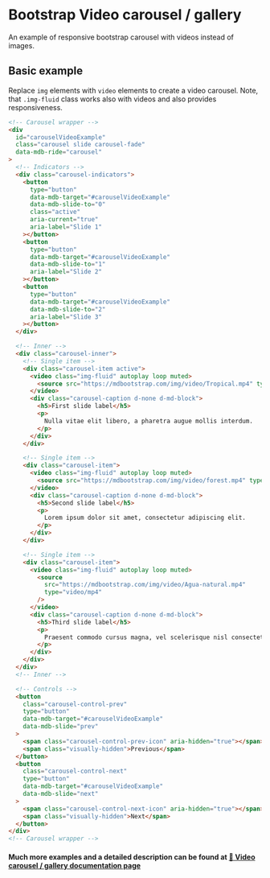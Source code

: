 # Bootstrap Video carousel / gallery

An example of responsive bootstrap carousel with videos instead of images.

## Basic example

Replace `img` elements with `video` elements to create a video carousel. Note, that `.img-fluid` class works also with videos and also provides responsiveness.

```html
<!-- Carousel wrapper -->
<div
  id="carouselVideoExample"
  class="carousel slide carousel-fade"
  data-mdb-ride="carousel"
>
  <!-- Indicators -->
  <div class="carousel-indicators">
    <button
      type="button"
      data-mdb-target="#carouselVideoExample"
      data-mdb-slide-to="0"
      class="active"
      aria-current="true"
      aria-label="Slide 1"
    ></button>
    <button
      type="button"
      data-mdb-target="#carouselVideoExample"
      data-mdb-slide-to="1"
      aria-label="Slide 2"
    ></button>
    <button
      type="button"
      data-mdb-target="#carouselVideoExample"
      data-mdb-slide-to="2"
      aria-label="Slide 3"
    ></button>
  </div>

  <!-- Inner -->
  <div class="carousel-inner">
    <!-- Single item -->
    <div class="carousel-item active">
      <video class="img-fluid" autoplay loop muted>
        <source src="https://mdbootstrap.com/img/video/Tropical.mp4" type="video/mp4" />
      </video>
      <div class="carousel-caption d-none d-md-block">
        <h5>First slide label</h5>
        <p>
          Nulla vitae elit libero, a pharetra augue mollis interdum.
        </p>
      </div>
    </div>

    <!-- Single item -->
    <div class="carousel-item">
      <video class="img-fluid" autoplay loop muted>
        <source src="https://mdbootstrap.com/img/video/forest.mp4" type="video/mp4" />
      </video>
      <div class="carousel-caption d-none d-md-block">
        <h5>Second slide label</h5>
        <p>
          Lorem ipsum dolor sit amet, consectetur adipiscing elit.
        </p>
      </div>
    </div>

    <!-- Single item -->
    <div class="carousel-item">
      <video class="img-fluid" autoplay loop muted>
        <source
          src="https://mdbootstrap.com/img/video/Agua-natural.mp4"
          type="video/mp4"
        />
      </video>
      <div class="carousel-caption d-none d-md-block">
        <h5>Third slide label</h5>
        <p>
          Praesent commodo cursus magna, vel scelerisque nisl consectetur.
        </p>
      </div>
    </div>
  </div>
  <!-- Inner -->

  <!-- Controls -->
  <button
    class="carousel-control-prev"
    type="button"
    data-mdb-target="#carouselVideoExample"
    data-mdb-slide="prev"
  >
    <span class="carousel-control-prev-icon" aria-hidden="true"></span>
    <span class="visually-hidden">Previous</span>
  </button>
  <button
    class="carousel-control-next"
    type="button"
    data-mdb-target="#carouselVideoExample"
    data-mdb-slide="next"
  >
    <span class="carousel-control-next-icon" aria-hidden="true"></span>
    <span class="visually-hidden">Next</span>
  </button>
</div>
<!-- Carousel wrapper -->
```

#### Much more examples and a detailed description can be found at [📄 Video carousel / gallery documentation page](https://mdbootstrap.com/docs/standard/extended/video-carousel/)
